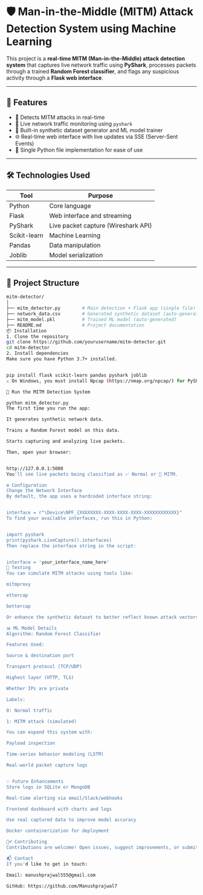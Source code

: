# 🛡️ Man-in-the-Middle (MITM) Attack Detection System using Machine Learning

This project is a **real-time MITM (Man-in-the-Middle) attack detection system** that captures live network traffic using **PyShark**, processes packets through a trained **Random Forest classifier**, and flags any suspicious activity through a **Flask web interface**.

---

## 📌 Features

- 🚨 Detects MITM attacks in real-time
- 📡 Live network traffic monitoring using `pyshark`
- 🧠 Built-in synthetic dataset generator and ML model trainer
- 🌐 Real-time web interface with live updates via SSE (Server-Sent Events)
- 🐍 Single Python file implementation for ease of use

---

## 🛠️ Technologies Used

| Tool           | Purpose                              |
|----------------|--------------------------------------|
| Python         | Core language                        |
| Flask          | Web interface and streaming          |
| PyShark        | Live packet capture (Wireshark API)  |
| Scikit-learn   | Machine Learning                     |
| Pandas         | Data manipulation                    |
| Joblib         | Model serialization                  |



---

## 📁 Project Structure

```bash
mitm-detector/
│
├── mitm_detector.py        # Main detection + Flask app (single file)
├── network_data.csv        # Generated synthetic dataset (auto-generated)
├── mitm_model.pkl          # Trained ML model (auto-generated)
├── README.md               # Project documentation
📦 Installation
1. Clone the repository
git clone https://github.com/yourusername/mitm-detector.git
cd mitm-detector
2. Install dependencies
Make sure you have Python 3.7+ installed.


pip install flask scikit-learn pandas pyshark joblib
⚠️ On Windows, you must install Npcap (https://nmap.org/npcap/) for PyShark to work.

🚀 Run the MITM Detection System

python mitm_detector.py
The first time you run the app:

It generates synthetic network data.

Trains a Random Forest model on this data.

Starts capturing and analyzing live packets.

Then, open your browser:


http://127.0.0.1:5000
You'll see live packets being classified as ✅ Normal or 🚨 MITM.

⚙️ Configuration
Change the Network Interface
By default, the app uses a hardcoded interface string:


interface = r"\Device\NPF_{XXXXXXXX-XXXX-XXXX-XXXX-XXXXXXXXXXXX}"
To find your available interfaces, run this in Python:


import pyshark
print(pyshark.LiveCapture().interfaces)
Then replace the interface string in the script:


interface = 'your_interface_name_here'
🧪 Testing
You can simulate MITM attacks using tools like:

mitmproxy

ettercap

bettercap

Or enhance the synthetic dataset to better reflect known attack vectors.

📊 ML Model Details
Algorithm: Random Forest Classifier

Features Used:

Source & destination port

Transport protocol (TCP/UDP)

Highest layer (HTTP, TLS)

Whether IPs are private

Labels:

0: Normal traffic

1: MITM attack (simulated)

You can expand this system with:

Payload inspection

Time-series behavior modeling (LSTM)

Real-world packet capture logs


💡 Future Enhancements
Store logs in SQLite or MongoDB

Real-time alerting via email/Slack/webhooks

Frontend dashboard with charts and logs

Use real captured data to improve model accuracy

Docker containerization for deployment

🙋‍♂️ Contributing
Contributions are welcome! Open issues, suggest improvements, or submit pull requests.

📬 Contact
If you'd like to get in touch:

Email: manushprajwal555@gmail.com

GitHub: https://github.com/Manushprajwal7


